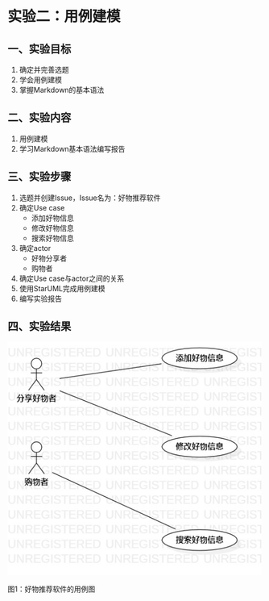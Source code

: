 # 实验二：用例建模

## 一、实验目标

1. 确定并完善选题
2. 学会用例建模
3. 掌握Markdown的基本语法

## 二、实验内容

1. 用例建模
2. 学习Markdown基本语法编写报告

## 三、实验步骤

1. 选题并创建Issue，Issue名为：好物推荐软件
2. 确定Use case
   - 添加好物信息
   - 修改好物信息
   - 搜索好物信息
3. 确定actor
   - 好物分享者
   - 购物者
4. 确定Use case与actor之间的关系
5. 使用StarUML完成用例建模
6. 编写实验报告

## 四、实验结果

![用例图](./Lab2_UseCaseDiagram.jpg)

图1：好物推荐软件的用例图